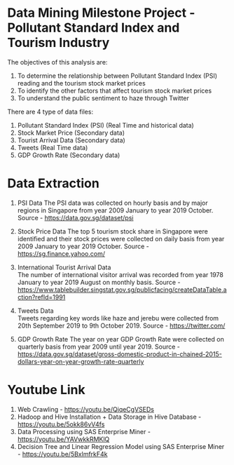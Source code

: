 # Data Mining Milestone Project - Pollutant Standard Index and Tourism Industry

The objectives of this analysis are:
1. To determine the relationship between Pollutant Standard Index (PSI) reading and the tourism stock market prices
2. To identify the other factors that affect tourism stock market prices
3. To understand the public sentiment to haze through Twitter

There are 4 type of data files:
1. Pollutant Standard Index (PSI) (Real Time and historical data)
2. Stock Market Price (Secondary data)
3. Tourist Arrival Data (Secondary data)
4. Tweets (Real Time data)
5. GDP Growth Rate (Secondary data)


# Data Extraction
1. PSI Data	
The PSI data was collected on hourly basis and by major regions in Singapore from year 2009 January to year 2019 October.
Source - https://data.gov.sg/dataset/psi

2. Stock Price Data	
The top 5 tourism stock share in Singapore were identified and their stock prices were collected on daily basis from year 2009 January to year 2019 October.
Source - https://sg.finance.yahoo.com/

3. International Tourist Arrival Data	
The number of international visitor arrival was recorded from year 1978 January to year 2019 August on monthly basis.
Source - https://www.tablebuilder.singstat.gov.sg/publicfacing/createDataTable.action?refId=1991

4. Tweets Data	
Tweets regarding key words like haze and jerebu were collected from 20th September 2019 to 9th October 2019.
Source - https://twitter.com/

5. GDP Growth Rate
The year on year GDP Growth Rate were collected on quarterly basis from year 2009 until year 2019.
Source - https://data.gov.sg/dataset/gross-domestic-product-in-chained-2015-dollars-year-on-year-growth-rate-quarterly


# Youtube Link
1. Web Crawling - https://youtu.be/QjqeCgVSEDs
2. Hadoop and Hive Installation + Data Storage in Hive Database - https://youtu.be/5okk86vV4fs
3. Data Processing using SAS Enterprise Miner - https://youtu.be/YAVwkkRMKlQ
4. Decision Tree and Linear Regression Model using SAS Enterprise Miner - https://youtu.be/5BxlmfrkF4k

